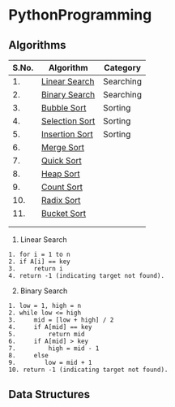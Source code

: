 # PythonProgramming

## Algorithms

| S.No. | Algorithm                                                    | Category     |
|-------|--------------------------------------------------------------|--------------|
| 1.    |[Linear Search](/algorithms/linear_search.py)                 | Searching    |
| 2.    |[Binary Search](/algorithms/binary_search.py)                 | Searching    |
| 3.    |[Bubble Sort](/algorithms/)                                   | Sorting      |
| 4.    |[Selection Sort](/algorithms/)                                | Sorting      |
| 5.    |[Insertion Sort](/algorithms/)                                | Sorting      |
| 6.    |[Merge Sort]()                                                |              |
| 7.    |[Quick Sort]()                                                |              |
| 8.    |[Heap Sort]()                                                 |              |
| 9.    |[Count Sort]()                                                |              |
| 10.   |[Radix Sort]()                                                |              |
| 11.   |[Bucket Sort]()                                               |              |
|       |                                                              |              |
|       |                                                              |              |

1. Linear Search

```
1. for i = 1 to n
2. if A[i] == key
3.     return i
4. return -1 (indicating target not found).
```

2. Binary Search

```
1. low = 1, high = n
2. while low <= high
3.     mid = [low + high] / 2
4.     if A[mid] == key
5.         return mid
6.     if A[mid] > key
7.         high = mid - 1
8.     else
9.        low = mid + 1
10. return -1 (indicating target not found).
```


## Data Structures

